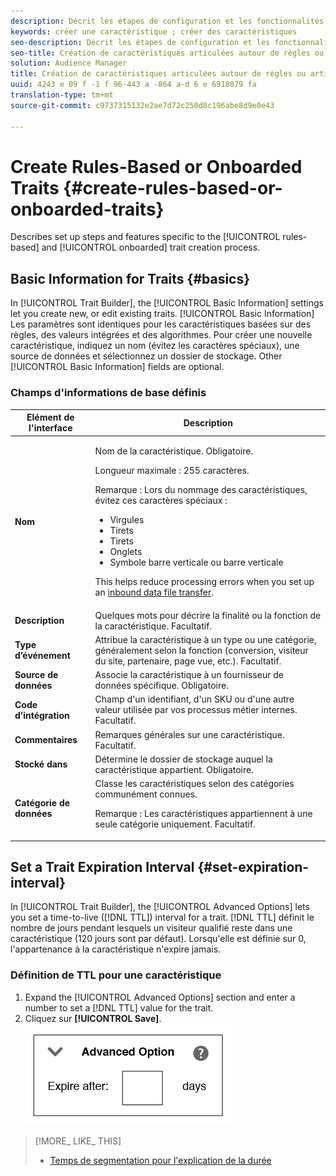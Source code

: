```yaml
---
description: Décrit les étapes de configuration et les fonctionnalités spécifiques au processus de création de caractéristiques basé sur des règles et intégrées.
keywords: créer une caractéristique ; créer des caractéristiques
seo-description: Décrit les étapes de configuration et les fonctionnalités spécifiques au processus de création de caractéristiques basé sur des règles et intégrées.
seo-title: Création de caractéristiques articulées autour de règles ou articulées autour de règles
solution: Audience Manager
title: Création de caractéristiques articulées autour de règles ou articulées autour de règles
uuid: 4243 e 09 f -1 f 96-443 a -864 a-d 6 e 6918079 fa
translation-type: tm+mt
source-git-commit: c9737315132e2ae7d72c250d8c196abe8d9e0e43

---
```



# Create Rules-Based or Onboarded Traits {#create-rules-based-or-onboarded-traits}

Describes set up steps and features specific to the [!UICONTROL rules-based] and [!UICONTROL onboarded] trait creation process.

<!-- c_tb_rules_traits.xml -->

## Basic Information for Traits {#basics}

In [!UICONTROL Trait Builder], the [!UICONTROL Basic Information] settings let you create new, or edit existing traits. [!UICONTROL Basic Information] Les paramètres sont identiques pour les caractéristiques basées sur des règles, des valeurs intégrées et des algorithmes. Pour créer une nouvelle caractéristique, indiquez un nom (évitez les caractères spéciaux), une source de données et sélectionnez un dossier de stockage. Other [!UICONTROL Basic Information] fields are optional.

<!-- c_tb_basics.xml -->

### Champs d'informations de base définis

<table id="table_42AEC7A5B22346C5BB996D2D36C56229"> 
 <thead> 
  <tr> 
   <th colname="col1" class="entry"> Elément de l'interface </th> 
   <th colname="col2" class="entry"> Description </th> 
  </tr> 
 </thead>
 <tbody> 
  <tr> 
   <td colname="col1"> <b><span class="uicontrol"> Nom</span></b> </td> 
   <td colname="col2"> <p>Nom de la caractéristique. Obligatoire. </p> <p>Longueur maximale : 255 caractères. </p> <p> <p>Remarque : Lors du nommage des caractéristiques, évitez ces caractères spéciaux : 
      <ul id="ul_AB38A333F21A4AA9B5656CBA69BA65E3"> 
       <li id="li_0E5033B540BC41E799075845388E85A7">Virgules </li> 
       <li id="li_B1A6C3E3FB98473A91E4675EE09460F0">Tirets </li> 
       <li id="li_579302FE34B64FE0AE3C751012839229">Tirets </li> 
       <li id="li_44890F738CC64E449CC2545D701ECBC7">Onglets </li> 
       <li id="li_C203837501A94342923C99A7DAD1ED61">Symbole barre verticale ou barre verticale </li> 
      </ul> </p> </p> <p>This helps reduce processing errors when you set up an <a href="../../integration/sending-audience-data/batch-data-transfer-explained/inbound-file-contents.md"> inbound data file transfer</a>. </p> </td> 
  </tr> 
  <tr> 
   <td colname="col1"> <b><span class="uicontrol"> Description</span></b> </td> 
   <td colname="col2"> Quelques mots pour décrire la finalité ou la fonction de la caractéristique. Facultatif. </td> 
  </tr> 
  <tr> 
   <td colname="col1"> <b><span class="uicontrol"> Type d’événement</span></b> </td> 
   <td colname="col2"> Attribue la caractéristique à un type ou une catégorie, généralement selon la fonction (conversion, visiteur du site, partenaire, page vue, etc.). Facultatif. </td> 
  </tr> 
  <tr> 
   <td colname="col1"> <b><span class="uicontrol"> Source de données</span></b> </td> 
   <td colname="col2"> Associe la caractéristique à un fournisseur de données spécifique. Obligatoire. </td> 
  </tr> 
  <tr> 
   <td colname="col1"> <b><span class="uicontrol"> Code d’intégration</span></b> </td> 
   <td colname="col2"> Champ d'un identifiant, d'un SKU ou d'une autre valeur utilisée par vos processus métier internes. Facultatif. </td> 
  </tr> 
  <tr> 
   <td colname="col1"> <b><span class="uicontrol"> Commentaires</span></b> </td> 
   <td colname="col2"> Remarques générales sur une caractéristique. Facultatif. </td> 
  </tr> 
  <tr> 
   <td colname="col1"> <b><span class="uicontrol"> Stocké dans</span></b> </td> 
   <td colname="col2"> Détermine le dossier de stockage auquel la caractéristique appartient. Obligatoire. </td> 
  </tr> 
  <tr> 
   <td colname="col1"> <b><span class="uicontrol"> Catégorie de données</span></b> </td> 
   <td colname="col2"> Classe les caractéristiques selon des catégories communément connues. <p>Remarque : Les caractéristiques appartiennent à une seule catégorie uniquement. Facultatif. </p> </td> 
  </tr> 
 </tbody> 
</table>

## Set a Trait Expiration Interval {#set-expiration-interval}

In [!UICONTROL Trait Builder], the [!UICONTROL Advanced Options] lets you set a time-to-live ([!DNL TTL]) interval for a trait. [!DNL TTL] définit le nombre de jours pendant lesquels un visiteur qualifié reste dans une caractéristique (120 jours sont par défaut). Lorsqu'elle est définie sur 0, l'appartenance à la caractéristique n'expire jamais.

<!-- t_tb_ttl.xml -->

### Définition de TTL pour une caractéristique

1. Expand the [!UICONTROL Advanced Options] section and enter a number to set a [!DNL TTL] value for the trait.
1. Cliquez sur **[!UICONTROL Save]**.
   ![](assets/TTL.png)

>[!MORE_ LIKE_ THIS]
>
>* [Temps de segmentation pour l'explication de la durée](../../features/traits/segment-ttl-explained.md)

